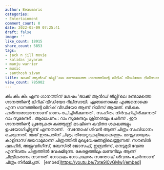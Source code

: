 ```yaml
---
author: Beaumaris
categories:
- Entertainment
comment_count: 0
date: 2022-05-09 07:25:41
draft: false
image: ''
like_count: 18915
share_count: 5853
tags:
- jack n jill movie
- kalidas jayaram
- manju warrier
- music
- santhosh sivan
title: ജാക്ക് ആന്‍ഡ് ജില്ലി'ലെ രണ്ടാമത്തെ ഗാനത്തിന്റെ ലിറിക് വീഡിയോ റിലീസായി
view_count: 785902
---
```


കിം കിം കിം എന്ന ഗാനത്തിന് ശേഷം 'ജാക്ക് ആന്‍ഡ് ജില്ലി'ലെ രണ്ടാമത്തെ ഗാനത്തിന്റെ ലിറിക് വീഡിയോ റിലീസായി. എങ്ങനൊക്കെ എങ്ങനൊക്കെ എന്ന ഗാനത്തിന്റെ ലിറിക് വീഡിയോ ആണ് റിലീസ് ആയത്. ബി.കെ. ഹരിനാരായണനാണ് ഗാനം രചിച്ചിരിക്കുന്നത് . സംഗീതം നിർവഹിച്ചിരിക്കുന്നത് റാം സുരേന്ദര്‍ . ആലാപനം : റാം സുരേന്ദറും ശ്രീനന്ദയും ചേര്‍ന്ന് . ഈ ഗാനത്തിന്റെ പ്രത്യേകത കുഞ്ഞുണ്ണി മാഷിനെ കവിതാ ശകലങ്ങളും ഉപയോഗിച്ചിട്ടുണ്ട് എന്നതാണ്. &nbsp; സന്തോഷ് ശിവന്‍ ആണ് ചിത്രം സംവിധാനം ചെയുന്നത്. മേയ് ഇരുപതിന് ചിത്രം തീയേറ്ററുകളിലേക്കെത്തും. മഞ്ജുവാര്യരും കാളിദാസ് ജയറാമുമാണ് ചിത്രത്തില്‍ മുഖ്യവേഷങ്ങളിലെത്തുന്നത്. സൗബിന്‍ ഷാഹിര്‍, അജുവര്‍ഗീസ്, ബേസില്‍ ജോസഫ്, ഇന്ദ്രന്‍സ്, നെടുമുടി വേണു എന്നിവരും ചിത്രത്തില്‍ വേഷമിടുന്നു. കേരളത്തിലും ലണ്ടനിലും ആണ് ചിത്രീകരണം നടന്നത്. ഗോകുലം ഗോപാലനും സന്തോഷ് ശിവനും ചേർന്നാണ് ചിത്രം നിർമ്മിച്ചത്. &nbsp; [embed]https://youtu.be/7xte9l0vGMw[/embed]